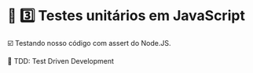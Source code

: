 # :sunrise: :three: Testes unitários em JavaScript

:ballot_box_with_check: Testando nosso código com assert do Node.JS.

:checkered_flag: TDD: Test Driven Development
